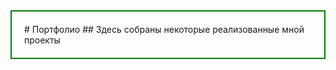 <div style="border:solid green 2px; padding: 20px">
# Портфолио
## Здесь собраны некоторые реализованные мной проекты 
